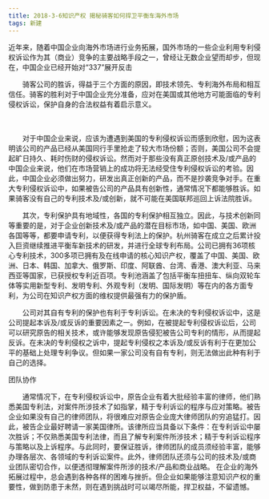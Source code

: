 ```yaml
---
title: 2018-3-6知识产权 揭秘骑客如何捍卫平衡车海外市场
tags: 新建
---
```

近年来，随着中国企业向海外市场进行业务拓展，国外市场的一些企业利用专利侵权诉讼作为其（商业）竞争的主要战略手段之一，曾经让无数企业望而却步，但现在，中国企业已经开始对“337”展开反击


　　骑客公司的胜诉，得益于三个方面的原因，即技术领先、专利海外布局和相互信任。骑客的胜利对于中国企业充分准备，应对在美国或其他地方可能面临的专利侵权诉讼，保护自身的合法权益有着启示意义。

　

　　对于中国企业来说，应该为遭遇到美国的专利侵权诉讼而感到欣慰，因为这表明该公司的产品已经从美国同行手里抢走了较大市场份额；否则，美国公司不会提起旷日持久、耗时伤财的侵权诉讼。然而对于那些没有真正原创技术及/或产品的中国企业来说，他们在市场营销上的成功将无法经受住专利侵权诉讼的考验。因此，中国企业必须做出努力，研发出真正创新的产品，而不是抄袭竞争对手。在重大专利侵权诉讼中，如果被告公司的产品具有创新性，通常情况下都能够胜诉。如果骑客没有自己的专利技术及/或创新，就不可能在美国联邦巡回上诉法院胜诉。

　　其次，专利保护具有地域性，各国的专利保护相互独立。因此，与技术创新同等重要的是，对于企业创新技术及/或产品的潜在目标市场，如中国、美国、欧洲各国等等，都要申请专利，以便获得专利法上的保护。杭州骑客在成立之后累计投入巨资继续推进平衡车新技术的研发，并进行全球专利布局。公司已拥有36项核心专利技术，300多项已拥有及在线申请的核心知识产权，覆盖了中国、美国、欧洲、日本、韩国、加拿大、俄罗斯、印度、阿联酋、台湾、香港、澳大利亚、马来西亚等国家，已获授权专利近百项。专利池涵盖了包括平衡车扭扭车、纵向双轮车体等实用新型专利、发明专利、外观专利（发明、国际发明）等在内的各方面专利，为公司在知识产权方面的维权提供最强有力的保护盾。


　　公司对其自有专利的保护也有利于专利诉讼。在未决的专利侵权诉讼中，这是公司提起本诉及/或反诉的重要因素之一。例如，在被提起专利侵权诉讼后，公司可以研究原告的相关技术，或许能够发现原告侵犯被告公司专利的情形，从而提起反诉。在未决的专利侵权之诉中，提起专利侵权之本诉及/或反诉有利于在更加公平的基础上处理专利争议。但如果一家公司没有自有专利，则无法做出此种有利于自己的选择。
  
团队协作

　　通常情况下，在专利侵权诉讼中，原告企业有着大批经验丰富的律师，他们熟悉美国专利法，对案件所涉技术了如指掌，精于专利诉讼的程序与应对策略。被告企业如果没有自己的律师团队，将很难应对原告企业庞大律师团队的穷追猛打。因此，被告企业最好聘请一家美国律所。该律所应当具备以下条件：在专利诉讼中屡次胜诉；不仅熟悉美国专利法律，而且了解专利案件所涉技术；精于专利诉讼程序与策略以及上诉程序。与此同时，要保证胜诉，律师团队的成员须经验丰富，能够办理各层次、各领域的专利诉讼案件。此外，律师团队还须与公司的技术及/或商业团队密切合作，以便透彻理解案件所涉的技术/产品和商业战略。
      在企业的海外拓展过程中，总会遇到各种各样的困难与挫折。但企业如果能够注意知识产权的重要性，做到防患于未然，则在遇到挑战时可以竭尽所能，捍卫权益，不留遗憾。